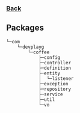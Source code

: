 ### [Back](../README.md)


## Packages


```
└─com
    └─devplayg
        └─coffee
            ├─config
            ├─controller
            ├─definition
            ├─entity
            │  └─listener
            ├─exception
            ├─repository
            ├─service
            ├─util
            └─vo
```